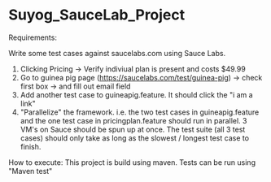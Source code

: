 # Suyog_SauceLab_Project
Requirements:

Write some test cases against saucelabs.com using Sauce Labs.
1. Clicking Pricing -> Verify indiviual plan is present and costs $49.99
2. Go to guinea pig page (https://saucelabs.com/test/guinea-pig) -> check first box -> and fill out email field
3. Add another test case to guineapig.feature. It should click the "i am a link"
4. "Parallelize" the framework.
i.e. the two test cases in guineapig.feature and the one test case in pricingplan.feature should run in parallel. 3 VM's on Sauce should be spun up at once. The test suite (all 3 test cases) should only take as long as the slowest / longest test case to finish.


How to execute:
This project is build using maven.
Tests can be run using "Maven test"
